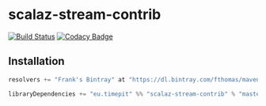 # scalaz-stream-contrib
[![Build Status](https://travis-ci.org/fthomas/scalaz-stream-contrib.svg?branch=master)](https://travis-ci.org/fthomas/scalaz-stream-contrib)
[![Codacy Badge](https://www.codacy.com/project/badge/d8a18283637f429ea5ea7fe18f78d216)](https://www.codacy.com/app/fthomas/scalaz-stream-contrib)

## Installation

```scala
resolvers += "Frank's Bintray" at "https://dl.bintray.com/fthomas/maven"

libraryDependencies += "eu.timepit" %% "scalaz-stream-contrib" % "master-[git hash]"
```
